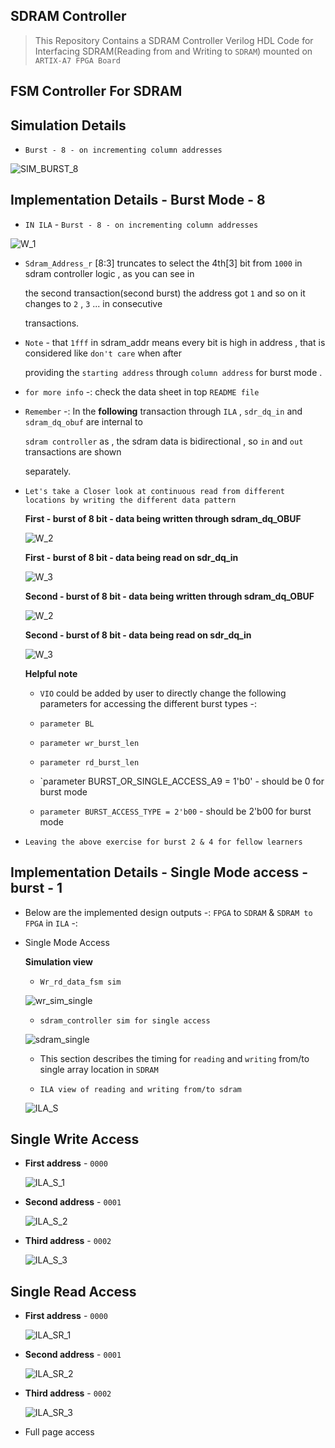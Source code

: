 ## SDRAM Controller

> This Repository Contains a SDRAM Controller Verilog HDL Code for Interfacing SDRAM(Reading from and Writing to `SDRAM`)
  mounted on `ARTIX-A7 FPGA Board`


## FSM Controller For SDRAM



## Simulation Details


   - `Burst - 8 - on incrementing column addresses`

  ![SIM_BURST_8](sim_img/sim_burst_8_continuous.jpg)  

## Implementation Details  - Burst Mode - 8 

   - `IN ILA` - `Burst - 8 - on incrementing column addresses`
  
   ![W_1](sim_img/burst_8_cnt_1.jpg)
   
  

  - `Sdram_Address_r` [8:3] truncates to select the 4th[3] bit from `1000` in sdram controller logic , as you can see in 
  
    the second transaction(second burst) the address got `1` and so on it changes to `2` , `3` ... in consecutive 
  
    transactions. 

 - `Note` - that `1fff` in sdram_addr means every bit is high in address , that is considered like `don't care` when after 

   providing the `starting address` through `column address` for burst mode .

 - `for more info` -: check the data sheet in top `README file`


 - `Remember` -: In the **following** transaction through `ILA` , `sdr_dq_in` and `sdram_dq_obuf` are internal to
      
      `sdram controller` as , the sdram data is bidirectional , so `in` and `out` transactions are shown

      separately.
 
- `Let's take a Closer look at continuous read from different locations by writing the different data pattern`
  

  **First - burst of 8 bit - data being written through sdram_dq_OBUF**

  ![W_2](sim_img/burst_8_cnt_wr.jpg)

  **First - burst of 8 bit - data being read on sdr_dq_in**

  ![W_3](sim_img/burst_8_cnt_rd.jpg)

  **Second - burst of 8 bit - data being written through sdram_dq_OBUF**

  ![W_2](sim_img/burst_8_cnt_wr_2.jpg)

  **Second - burst of 8 bit - data being read on sdr_dq_in**

  ![W_3](sim_img/burst_8_cnt_rd_2.jpg)
   
 
 
  **Helpful note** 
     
     - `VIO` could be added by user to directly change the following parameters for 
                     accessing the different burst types -: 

     - `parameter BL` 
     
     - `parameter wr_burst_len` 
     
     - `parameter rd_burst_len` 

     - `parameter BURST_OR_SINGLE_ACCESS_A9 = 1'b0' - should be 0 for burst mode

     - `parameter BURST_ACCESS_TYPE = 2'b00` - should be 2'b00 for burst mode

 - `Leaving the above exercise for burst 2 & 4 for fellow learners`  


## Implementation Details - Single Mode access - burst - 1 

  - Below are the implemented design outputs -: `FPGA` to `SDRAM` & `SDRAM to FPGA` in `ILA` -: 

  - Single Mode Access

    **Simulation view**

    - `Wr_rd_data_fsm sim`

     ![wr_sim_single](sim_img/wr_fsm_single_access.jpg)


    - `sdram_controller sim for single access`

     ![sdram_single](sim_img/sdram_core_single_access_tb.jpg)  

    - This section describes the timing for `reading` and `writing` from/to single array location in `SDRAM`

  
    - `ILA view of reading and writing from/to sdram`

    ![ILA_S](sim_img/single_burst_ila.jpg)


## Single Write Access

  - **First address** - `0000`

     ![ILA_S_1](sim_img/single_burst_ila_w_1.jpg)

  - **Second address** - `0001`

     ![ILA_S_2](sim_img/single_burst_ila_w_2.jpg) 

  - **Third address**  - `0002`

     ![ILA_S_3](sim_img/single_burst_ila_w_3.jpg) 
 


## Single Read Access

  - **First address**  - `0000`

     ![ILA_SR_1](sim_img/single_burst_ila_r_1.jpg)

  - **Second address** - `0001`

     ![ILA_SR_2](sim_img/single_burst_ila_r_2.jpg) 

  - **Third address**  - `0002`

     ![ILA_SR_3](sim_img/single_burst_ila_r_3.jpg) 
 





  
       

 

  - Full page access